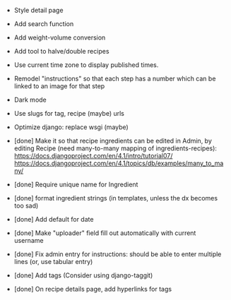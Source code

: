 - Style detail page
- Add search function
- Add weight-volume conversion
- Add tool to halve/double recipes
- Use current time zone to display published times.
- Remodel "instructions" so that each step has a number which can be linked to an image for that step
- Dark mode
- Use slugs for tag, recipe (maybe) urls
- Optimize django: replace wsgi (maybe)

- [done] Make it so that recipe ingredients can be edited in Admin, by editing Recipe (need many-to-many mapping of ingredients-recipes): https://docs.djangoproject.com/en/4.1/intro/tutorial07/ https://docs.djangoproject.com/en/4.1/topics/db/examples/many_to_many/
- [done] Require unique name for Ingredient
- [done] format ingredient strings (in templates, unless the dx becomes too sad)
- [done] Add default for date
- [done] Make "uploader" field fill out automatically with current username
- [done] Fix admin entry for instructions: should be able to enter multiple lines (or, use tabular entry)
- [done] Add tags (Consider using django-taggit)
- [done] On recipe details page, add hyperlinks for tags
